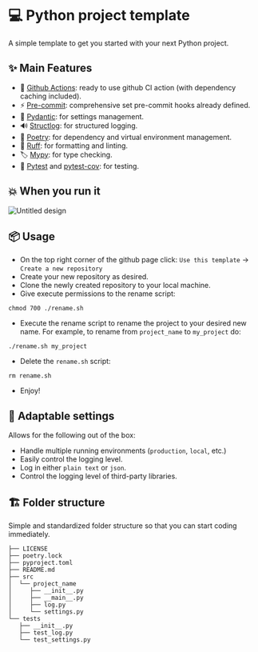 # 💻 Python project template

A simple template to get you started with your next Python project.

## ✨ Main Features
- 🔨 [Github Actions](https://github.com/features/actions): ready to use github CI action (with dependency caching included).
- ⚡️ [Pre-commit](https://pre-commit.com/): comprehensive set pre-commit hooks already defined.
- 🔧 [Pydantic](https://docs.pydantic.dev/latest/): for settings management.
- 🔊 [Structlog](https://www.structlog.org/en/stable/index.html): for structured logging.
- 📌 [Poetry](https://python-poetry.org/): for dependency and virtual environment management.
- 📝 [Ruff](https://github.com/astral-sh/ruff): for formatting and linting.
- 🏷️ [Mypy](https://mypy.readthedocs.io/en/stable/): for type checking.
- 🧪 [Pytest](https://docs.pytest.org/) and [pytest-cov](https://pytest-cov.readthedocs.io/en/latest/): for testing.


## 💥 When you run it
![Untitled design](https://github.com/user-attachments/assets/a0276a80-f405-4ebc-93b6-4e36b798ee58)

## 📦️ Usage
-  On the top right corner of the github page click: `Use this template` -> `Create a new repository`
- Create your new repository as desired.
- Clone the newly created repository to your local machine.
- Give execute permissions to the rename script:
```shell
chmod 700 ./rename.sh
```
- Execute the rename script to rename the project to your desired new name. For example, to rename from `project_name` to `my_project` do:
```shell
./rename.sh my_project
```
- Delete the `rename.sh` script:
```shell
rm rename.sh
```
- Enjoy!

## 🔧 Adaptable settings
Allows for the following out of the box:
- Handle multiple running environments (`production`, `local`, etc.)
- Easily control the logging level.
- Log in either `plain text` or `json`.
- Control the logging level of third-party libraries.

## 🏗️ Folder structure
Simple and standardized folder structure so that you can start coding immediately.
```shell
├── LICENSE
├── poetry.lock
├── pyproject.toml
├── README.md
├── src
│  └── project_name
│     ├── __init__.py
│     ├── __main__.py
│     ├── log.py
│     └── settings.py
└── tests
   ├── __init__.py
   ├── test_log.py
   └── test_settings.py
```
